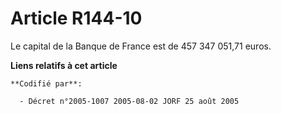 # Article R144-10

Le capital de la Banque de France est de 457 347 051,71 euros.

**Liens relatifs à cet article**

	**Codifié par**:

	  - Décret n°2005-1007 2005-08-02 JORF 25 août 2005
